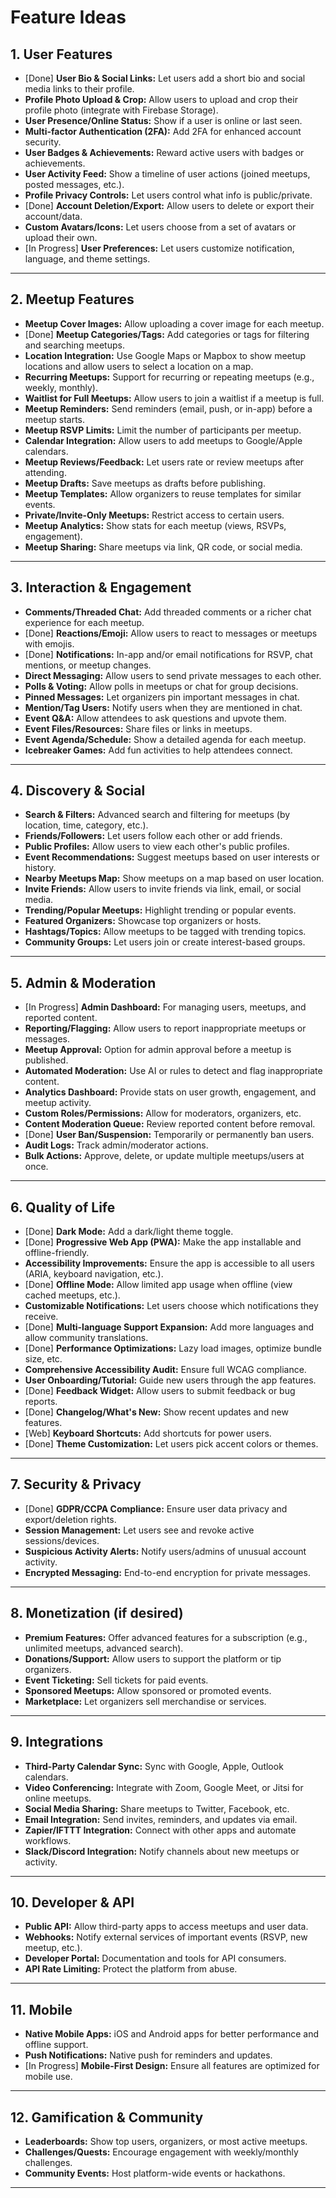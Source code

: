 # Feature Ideas

## 1. User Features

- [Done] **User Bio & Social Links:** Let users add a short bio and social media links to their profile.
- **Profile Photo Upload & Crop:** Allow users to upload and crop their profile photo (integrate with Firebase Storage).
- **User Presence/Online Status:** Show if a user is online or last seen.
- **Multi-factor Authentication (2FA):** Add 2FA for enhanced account security.
- **User Badges & Achievements:** Reward active users with badges or achievements.
- **User Activity Feed:** Show a timeline of user actions (joined meetups, posted messages, etc.).
- **Profile Privacy Controls:** Let users control what info is public/private.
- [Done] **Account Deletion/Export:** Allow users to delete or export their account/data.
- **Custom Avatars/Icons:** Let users choose from a set of avatars or upload their own.
- [In Progress] **User Preferences:** Let users customize notification, language, and theme settings.

---

## 2. Meetup Features

- **Meetup Cover Images:** Allow uploading a cover image for each meetup.
- [Done] **Meetup Categories/Tags:** Add categories or tags for filtering and searching meetups.
- **Location Integration:** Use Google Maps or Mapbox to show meetup locations and allow users to select a location on a map.
- **Recurring Meetups:** Support for recurring or repeating meetups (e.g., weekly, monthly).
- **Waitlist for Full Meetups:** Allow users to join a waitlist if a meetup is full.
- **Meetup Reminders:** Send reminders (email, push, or in-app) before a meetup starts.
- **Meetup RSVP Limits:** Limit the number of participants per meetup.
- **Calendar Integration:** Allow users to add meetups to Google/Apple calendars.
- **Meetup Reviews/Feedback:** Let users rate or review meetups after attending.
- **Meetup Drafts:** Save meetups as drafts before publishing.
- **Meetup Templates:** Allow organizers to reuse templates for similar events.
- **Private/Invite-Only Meetups:** Restrict access to certain users.
- **Meetup Analytics:** Show stats for each meetup (views, RSVPs, engagement).
- **Meetup Sharing:** Share meetups via link, QR code, or social media.

---

## 3. Interaction & Engagement

- **Comments/Threaded Chat:** Add threaded comments or a richer chat experience for each meetup.
- [Done] **Reactions/Emoji:** Allow users to react to messages or meetups with emojis.
- [Done] **Notifications:** In-app and/or email notifications for RSVP, chat mentions, or meetup changes.
- **Direct Messaging:** Allow users to send private messages to each other.
- **Polls & Voting:** Allow polls in meetups or chat for group decisions.
- **Pinned Messages:** Let organizers pin important messages in chat.
- **Mention/Tag Users:** Notify users when they are mentioned in chat.
- **Event Q&A:** Allow attendees to ask questions and upvote them.
- **Event Files/Resources:** Share files or links in meetups.
- **Event Agenda/Schedule:** Show a detailed agenda for each meetup.
- **Icebreaker Games:** Add fun activities to help attendees connect.

---

## 4. Discovery & Social

- **Search & Filters:** Advanced search and filtering for meetups (by location, time, category, etc.).
- **Friends/Followers:** Let users follow each other or add friends.
- **Public Profiles:** Allow users to view each other's public profiles.
- **Event Recommendations:** Suggest meetups based on user interests or history.
- **Nearby Meetups Map:** Show meetups on a map based on user location.
- **Invite Friends:** Allow users to invite friends via link, email, or social media.
- **Trending/Popular Meetups:** Highlight trending or popular events.
- **Featured Organizers:** Showcase top organizers or hosts.
- **Hashtags/Topics:** Allow meetups to be tagged with trending topics.
- **Community Groups:** Let users join or create interest-based groups.

---

## 5. Admin & Moderation

- [In Progress] **Admin Dashboard:** For managing users, meetups, and reported content.
- **Reporting/Flagging:** Allow users to report inappropriate meetups or messages.
- **Meetup Approval:** Option for admin approval before a meetup is published.
- **Automated Moderation:** Use AI or rules to detect and flag inappropriate content.
- **Analytics Dashboard:** Provide stats on user growth, engagement, and meetup activity.
- **Custom Roles/Permissions:** Allow for moderators, organizers, etc.
- **Content Moderation Queue:** Review reported content before removal.
- [Done] **User Ban/Suspension:** Temporarily or permanently ban users.
- **Audit Logs:** Track admin/moderator actions.
- **Bulk Actions:** Approve, delete, or update multiple meetups/users at once.

---

## 6. Quality of Life

- [Done] **Dark Mode:** Add a dark/light theme toggle.
- [Done] **Progressive Web App (PWA):** Make the app installable and offline-friendly.
- **Accessibility Improvements:** Ensure the app is accessible to all users (ARIA, keyboard navigation, etc.).
- [Done] **Offline Mode:** Allow limited app usage when offline (view cached meetups, etc.).
- **Customizable Notifications:** Let users choose which notifications they receive.
- [Done] **Multi-language Support Expansion:** Add more languages and allow community translations.
- [Done] **Performance Optimizations:** Lazy load images, optimize bundle size, etc.
- **Comprehensive Accessibility Audit:** Ensure full WCAG compliance.
- **User Onboarding/Tutorial:** Guide new users through the app features.
- [Done] **Feedback Widget:** Allow users to submit feedback or bug reports.
- [Done] **Changelog/What's New:** Show recent updates and new features.
- [Web] **Keyboard Shortcuts:** Add shortcuts for power users.
- [Done] **Theme Customization:** Let users pick accent colors or themes.

---

## 7. Security & Privacy

- [Done] **GDPR/CCPA Compliance:** Ensure user data privacy and export/deletion rights.
- **Session Management:** Let users see and revoke active sessions/devices.
- **Suspicious Activity Alerts:** Notify users/admins of unusual account activity.
- **Encrypted Messaging:** End-to-end encryption for private messages.

---

## 8. Monetization (if desired)

- **Premium Features:** Offer advanced features for a subscription (e.g., unlimited meetups, advanced search).
- **Donations/Support:** Allow users to support the platform or tip organizers.
- **Event Ticketing:** Sell tickets for paid events.
- **Sponsored Meetups:** Allow sponsored or promoted events.
- **Marketplace:** Let organizers sell merchandise or services.

---

## 9. Integrations

- **Third-Party Calendar Sync:** Sync with Google, Apple, Outlook calendars.
- **Video Conferencing:** Integrate with Zoom, Google Meet, or Jitsi for online meetups.
- **Social Media Sharing:** Share meetups to Twitter, Facebook, etc.
- **Email Integration:** Send invites, reminders, and updates via email.
- **Zapier/IFTTT Integration:** Connect with other apps and automate workflows.
- **Slack/Discord Integration:** Notify channels about new meetups or activity.

---

## 10. Developer & API

- **Public API:** Allow third-party apps to access meetups and user data.
- **Webhooks:** Notify external services of important events (RSVP, new meetup, etc.).
- **Developer Portal:** Documentation and tools for API consumers.
- **API Rate Limiting:** Protect the platform from abuse.

---

## 11. Mobile

- **Native Mobile Apps:** iOS and Android apps for better performance and offline support.
- **Push Notifications:** Native push for reminders and updates.
- [In Progress] **Mobile-First Design:** Ensure all features are optimized for mobile use.

---

## 12. Gamification & Community

- **Leaderboards:** Show top users, organizers, or most active meetups.
- **Challenges/Quests:** Encourage engagement with weekly/monthly challenges.
- **Community Events:** Host platform-wide events or hackathons.

---
